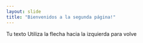 ```yaml
---
layout: slide
title: "Bienvenidos a la segunda página!"
---
```

Tu texto
Utiliza la flecha hacia la izquierda para volve
